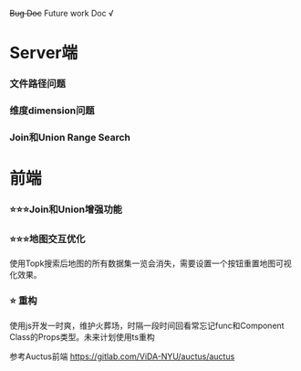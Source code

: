 ~~Bug Doc~~  Future work Doc √

# Server端

### 文件路径问题



### 维度dimension问题





### Join和Union Range Search







# 前端

### ⭐⭐⭐Join和Union增强功能



### ⭐⭐⭐地图交互优化

使用Topk搜索后地图的所有数据集一览会消失，需要设置一个按钮重置地图可视化效果。



### ⭐  重构

使用js开发一时爽，维护火葬场，时隔一段时间回看常忘记func和Component Class的Props类型。未来计划使用ts重构

参考Auctus前端 https://gitlab.com/ViDA-NYU/auctus/auctus